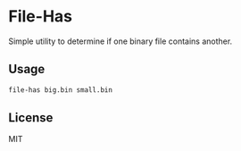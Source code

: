 # File-Has

Simple utility to determine if one binary file contains another.

## Usage  

```bash
file-has big.bin small.bin
```

## License
MIT

